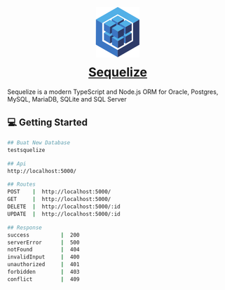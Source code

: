 <p align="center"><img src="logo.svg" width="100" alt="Sequelize logo" /></p>
<h1 align="center" style="margin-top: 0;"><a href="https://sequelize.org">Sequelize</a></h1>
Sequelize is a modern TypeScript and Node.js ORM for Oracle, Postgres, MySQL, MariaDB, SQLite and SQL Server

## :computer: Getting Started

```bash
## Buat New Database
testsquelize
```

```bash
## Api
http://localhost:5000/
```

```bash
## Routes
POST    |  http://localhost:5000/
GET     |  http://localhost:5000/
DELETE  |  http://localhost:5000/:id
UPDATE  |  http://localhost:5000/:id
```

```bash
## Response
success          |  200
serverError      |  500
notFound         |  404
invalidInput     |  400
unauthorized     |  401
forbidden        |  403
conflict         |  409
```
